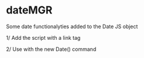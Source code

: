 # dateMGR
Some date functionalyties added to the Date JS object

1/ Add the script with a link tag

2/ Use with the new Date() command
